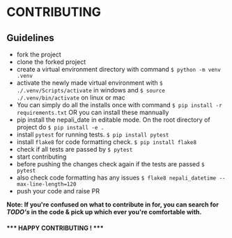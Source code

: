 # CONTRIBUTING

## Guidelines
- fork the project
- clone the forked project
- create a virtual environment directory with command `$ python -m venv .venv`
- activate the newly made virtual environment with `$ ./.venv/Scripts/activate` in windows and `$ source ./.venv/bin/activate` on linux or mac
- You can simply do all the installs once with command `$ pip install -r requirements.txt` OR you can install these mannually
- pip install the nepali_date in editable mode. On the root directory of project do `$ pip install -e .`
- install `pytest` for running tests. ```$ pip install pytest```
- install `flake8` for code formatting check. ```$ pip install flake8```
- check if all tests are passed by ```$ pytest```
- start contributing
- before pushing the changes check again if the tests are passed ```$ pytest```
- also check code formatting has any issues `$ flake8 nepali_datetime --max-line-length=120`
- push your code and raise PR

**Note: If you're confused on what to contribute in for, you can search for *TODO's* in the code & pick up which ever
you're comfortable with.**


#### *** HAPPY CONTRIBUTING ! ***
